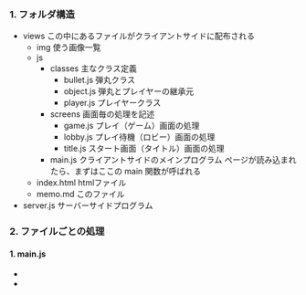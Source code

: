 ### 1. フォルダ構造
- views
    この中にあるファイルがクライアントサイドに配布される
    - img
        使う画像一覧
    - js
        - classes
            主なクラス定義
            - bullet.js
                弾丸クラス
            - object.js
                弾丸とプレイヤーの継承元
            - player.js
                プレイヤークラス
        - screens
            画面毎の処理を記述
            - game.js
                プレイ（ゲーム）画面の処理
            - lobby.js
                プレイ待機（ロビー）画面の処理
            - title.js
                スタート画面（タイトル）画面の処理
        - main.js
            クライアントサイドのメインプログラム
            ページが読み込まれたら、まずはここの main 関数が呼ばれる
    - index.html
        htmlファイル
    - memo.md 
        このファイル
- server.js
    サーバーサイドプログラム

### 2. ファイルごとの処理

#### 1. main.js
- 
- 